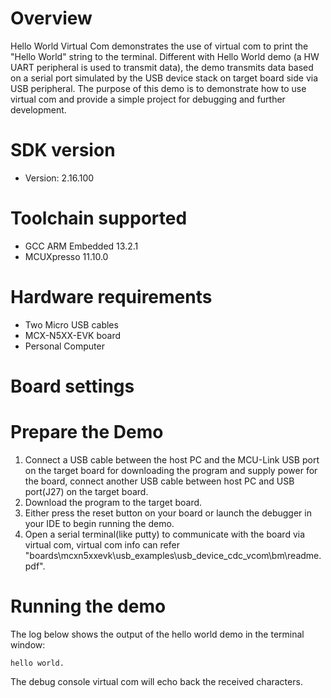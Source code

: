 Overview
========
Hello World Virtual Com demonstrates the use of virtual com to print the "Hello World" string to the terminal.
Different with Hello World demo (a HW UART peripheral is used to transmit data), the demo transmits data based on
a serial port simulated by the USB device stack on target board side via USB peripheral.
The purpose of this demo is to demonstrate how to use virtual com and provide a simple project for debugging and further development. 

SDK version
===========
- Version: 2.16.100

Toolchain supported
===================
- GCC ARM Embedded  13.2.1
- MCUXpresso  11.10.0

Hardware requirements
=====================
- Two Micro USB cables
- MCX-N5XX-EVK board
- Personal Computer

Board settings
==============

Prepare the Demo
================
1.  Connect a USB cable between the host PC and the MCU-Link USB port on the target board for downloading
    the program and supply power for the board, connect another USB cable between host PC and USB port(J27)
	on the target board.
2.  Download the program to the target board.
3.  Either press the reset button on your board or launch the debugger in your IDE to begin running the demo.
4.  Open a serial terminal(like putty) to communicate with the board via virtual com, virtual com info can refer 
    "boards\mcxn5xxevk\usb_examples\usb_device_cdc_vcom\bm\readme.pdf".

Running the demo
================
The log below shows the output of the hello world demo in the terminal window:
~~~~~~~~~~~~~~~~~~~~~~~~~~~~~~~~~~~
hello world.
~~~~~~~~~~~~~~~~~~~~~~~~~~~~~~~~~~~
The debug console virtual com will echo back the received characters.
